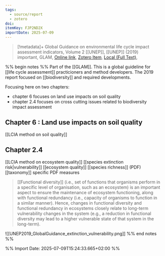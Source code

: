 ```yaml
---
tags:
  - source/report
  - zotero
doi: 
itemKey: FJP2ND2X
importDate: 2025-07-09
---
```

>[!metadata]+
> Global Guidance on environmental  life cycle impact  assessment  indicators, Volume 2
> [[UNEP]], 
> [[UNEP]] (2019)
> important, GLAM, 
> [Online link](https://www.lifecycleinitiative.org/wp-content/uploads/2019/11/UNEP-294-Life-Cycle-2nd-Report_16.pdf), [Zotero Item](zotero://select/library/items/FJP2ND2X), [Local (Full Text)](file://C:/Users/aburg/Documents/references/zotero/storage/7B8CF2WT/UNEP2019_GlobalGuidance.pdf), 

%% begin notes %% 
Part of the [[GLAM]]. This is a global guideline for [[life cycle assessment]] practicioners and method developers. The 2019 report focused on [[biodiversity]] and required developments.

Focusing here on two chapters: 
- chapter 6 focuses on land use impacts on soil quality
- chapter 2.4 focuses on cross cutting issues related to biodiversity impact assessment
## Chapter 6 : Land use impacts on soil quality
[[LCIA method on soil quality]]
## Chapter 2.4
[[LCIA method on ecosystem quality]]
[[species extinction risk|vulnerability]]
[[ecosystem quality]]
[[species richness]] (PDF)
[[taxonomy]] specific PDF measures


>[[Functional diversity]] (i.e., set of functions that organisms perform in a specific level of organisation, such as an ecosystem) is an important aspect to ensure the maintenance of ecosystem functioning, along with functional redundancy (i.e., capacity of organisms to function in a similar manner). Hence, changes in functional diversity and functional redundancy in ecosystems closely relate to long-term vulnerability changes in the system (e.g., a reduction in functional diversity may lead to a higher vulnerable state of that system in the long-term).

![[UNEP2019_GlobalGuidance_extinction_vulnerability.png]]
%% end notes %%

%% Import Date: 2025-07-09T15:24:33.665+02:00 %%
